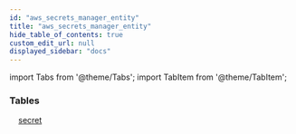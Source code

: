 ```yaml
---
id: "aws_secrets_manager_entity"
title: "aws_secrets_manager_entity"
hide_table_of_contents: true
custom_edit_url: null
displayed_sidebar: "docs"
---
```


import Tabs from '@theme/Tabs';
import TabItem from '@theme/TabItem';

<Tabs queryString="view">
  <TabItem value="components" label="Components" default>

### Tables

    [secret](../../aws/tables/aws_secrets_manager_entity_secret.Secret)

</TabItem>
  <TabItem value="code-examples" label="Code examples">

</TabItem>
</Tabs>
